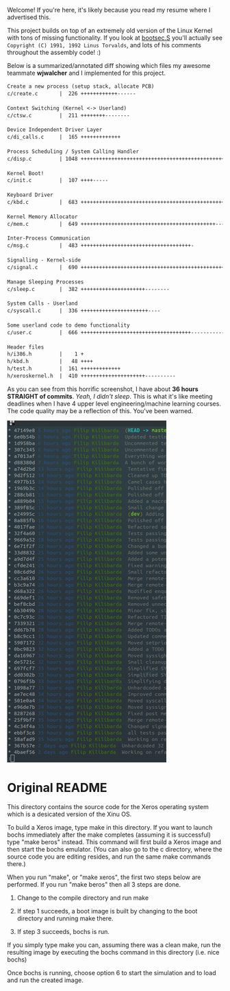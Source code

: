 Welcome! If you're here, it's likely because you read my resume where I advertised this. 

This project builds on top of an extremely old version of the Linux Kernel with tons of missing functionality. If you look at [bootsec.S](/boot/boot/bootsec.S) you'll actually see `Copyright (C) 1991, 1992 Linus Torvalds`, and lots of his comments throughout the assembly code! :)

Below is a summarized/annotated diff showing which files my awesome teammate **wjwalcher** and I implemented for this project.

```diff
Create a new process (setup stack, allocate PCB)
c/create.c       |  226 ++++++++++++------

Context Switching (Kernel <-> Userland)
c/ctsw.c         |  211 ++++++++--------

Device Independent Driver Layer
c/di_calls.c     |  165 +++++++++++++

Process Scheduling / System Calling Handler
c/disp.c         | 1048 +++++++++++++++++++++++++++++++++++++++++++++++++++++++++++++------------------

Kernel Boot!
c/init.c         |  107 ++++-----

Keyboard Driver
c/kbd.c          |  683 ++++++++++++++++++++++++++++++++++++++++++++++++++++

Kernel Memory Allocator
c/mem.c          |  649 ++++++++++++++++++++++++++++++++++++++++++++-----

Inter-Process Communication
c/msg.c          |  483 ++++++++++++++++++++++++++++++++++++-

Signalling - Kernel-side 
c/signal.c       |  690 ++++++++++++++++++++++++++++++++++++++++++++++++++++-

Manage Sleeping Processes
c/sleep.c        |  382 +++++++++++++++++++++--------

System Calls - Userland
c/syscall.c      |  336 ++++++++++++++++++++++----

Some userland code to demo functionality
c/user.c         |  666 ++++++++++++++++++++++++++++++++++++---------------

Header files
h/i386.h         |    1 +
h/kbd.h          |   48 ++++
h/test.h         |  161 +++++++++++++
h/xeroskernel.h  |  410 +++++++++++++++++++++----------
```

<include diff from the first commit>
<explain which stuff is yours and which is William's>

As you can see from this horrific screenshot, I have about **36 hours STRAIGHT of commits**. *Yeah, I didn't sleep*. This is what it's like meeting deadlines when I have 4 upper level engineering/machine learning courses. The code quality may be a reflection of this. You've been warned.

![Commit Horror](/commit_horror.png)


# Original README


This directory contains the source code for the Xeros operating system
which is a desicated version of the Xinu OS.

To build a Xeros image, type make in this directory. If you want to
launch bochs immediately after the make completes (assuming it is
successful) type "make beros" instead. This command will first build a
Xeros image and then start the bochs emulator.  (You can also go to
the c directory, where the source code you are editing resides, and
run the same make commands there.)

When you run "make", or "make xeros", the first two steps below are
performed. If you run "make beros" then all 3 steps are done.

1. Change to the compile directory and run make

2. If step 1 succeeds, a boot image is built by changing to the boot
directory and running make there. 

3) If step 3 succeeds, bochs is run.

If you simply type make you can, assuming there was a clean make, run
the resulting image by executing the bochs command in this directory
(i.e.  nice bochs)

Once bochs is running, choose option 6 to start the simulation and to
load and run the created image.
